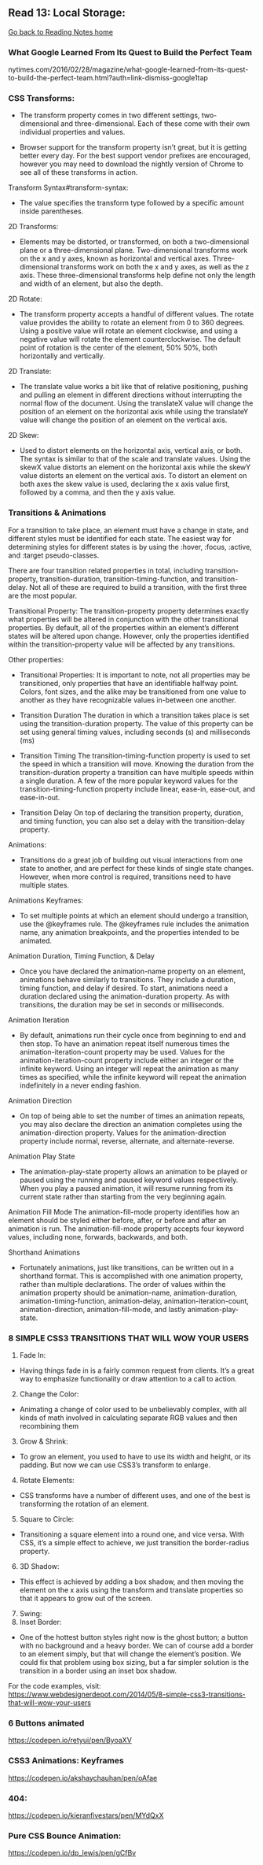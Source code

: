 ## Read 13: Local Storage:
[Go back to Reading Notes home](README.md)

<b><h3>What Google Learned From Its Quest to Build the Perfect Team</h3></b>
nytimes.com/2016/02/28/magazine/what-google-learned-from-its-quest-to-build-the-perfect-team.html?auth=link-dismiss-google1tap


<b><h3>CSS Transforms:</h3></b>
- The transform property comes in two different settings, two-dimensional and three-dimensional. Each of these come with their own individual properties and values.

- Browser support for the transform property isn’t great, but it is getting better every day. For the best support vendor prefixes are encouraged, however you may need to download the nightly version of Chrome to see all of these transforms in action.

Transform Syntax#transform-syntax:
- The value specifies the transform type followed by a specific amount inside parentheses.

2D Transforms: 
- Elements may be distorted, or transformed, on both a two-dimensional plane or a three-dimensional plane. Two-dimensional transforms work on the x and y axes, known as horizontal and vertical axes. Three-dimensional transforms work on both the x and y axes, as well as the z axis. These three-dimensional transforms help define not only the length and width of an element, but also the depth. 

2D Rotate:
- The transform property accepts a handful of different values. The rotate value provides the ability to rotate an element from 0 to 360 degrees. Using a positive value will rotate an element clockwise, and using a negative value will rotate the element counterclockwise. The default point of rotation is the center of the element, 50% 50%, both horizontally and vertically.

2D Translate:
- The translate value works a bit like that of relative positioning, pushing and pulling an element in different directions without interrupting the normal flow of the document. Using the translateX value will change the position of an element on the horizontal axis while using the translateY value will change the position of an element on the vertical axis.

2D Skew:
- Used to distort elements on the horizontal axis, vertical axis, or both. The syntax is similar to that of the scale and translate values. Using the skewX value distorts an element on the horizontal axis while the skewY value distorts an element on the vertical axis. To distort an element on both axes the skew value is used, declaring the x axis value first, followed by a comma, and then the y axis value.


<b><h3>Transitions & Animations</h3></b>
For a transition to take place, an element must have a change in state, and different styles must be identified for each state. The easiest way for determining styles for different states is by using the :hover, :focus, :active, and :target pseudo-classes.

There are four transition related properties in total, including transition-property, transition-duration, transition-timing-function, and transition-delay. Not all of these are required to build a transition, with the first three are the most popular.

Transitional Property:
The transition-property property determines exactly what properties will be altered in conjunction with the other transitional properties. By default, all of the properties within an element’s different states will be altered upon change. However, only the properties identified within the transition-property value will be affected by any transitions.

Other properties:
- Transitional Properties:
It is important to note, not all properties may be transitioned, only properties that have an identifiable halfway point. Colors, font sizes, and the alike may be transitioned from one value to another as they have recognizable values in-between one another.

- Transition Duration
The duration in which a transition takes place is set using the transition-duration property. The value of this property can be set using general timing values, including seconds (s) and milliseconds (ms)

- Transition Timing
The transition-timing-function property is used to set the speed in which a transition will move. Knowing the duration from the transition-duration property a transition can have multiple speeds within a single duration. A few of the more popular keyword values for the transition-timing-function property include linear, ease-in, ease-out, and ease-in-out.

- Transition Delay
On top of declaring the transition property, duration, and timing function, you can also set a delay with the transition-delay property. 

Animations:
- Transitions do a great job of building out visual interactions from one state to another, and are perfect for these kinds of single state changes. However, when more control is required, transitions need to have multiple states. 

Animations Keyframes:
- To set multiple points at which an element should undergo a transition, use the @keyframes rule. The @keyframes rule includes the animation name, any animation breakpoints, and the properties intended to be animated.

Animation Duration, Timing Function, & Delay
- Once you have declared the animation-name property on an element, animations behave similarly to transitions. They include a duration, timing function, and delay if desired. To start, animations need a duration declared using the animation-duration property. As with transitions, the duration may be set in seconds or milliseconds.

Animation Iteration
- By default, animations run their cycle once from beginning to end and then stop. To have an animation repeat itself numerous times the animation-iteration-count property may be used. Values for the animation-iteration-count property include either an integer or the infinite keyword. Using an integer will repeat the animation as many times as specified, while the infinite keyword will repeat the animation indefinitely in a never ending fashion.

Animation Direction
- On top of being able to set the number of times an animation repeats, you may also declare the direction an animation completes using the animation-direction property. Values for the animation-direction property include normal, reverse, alternate, and alternate-reverse.

Animation Play State
- The animation-play-state property allows an animation to be played or paused using the running and paused keyword values respectively. When you play a paused animation, it will resume running from its current state rather than starting from the very beginning again.

Animation Fill Mode
The animation-fill-mode property identifies how an element should be styled either before, after, or before and after an animation is run. The animation-fill-mode property accepts four keyword values, including none, forwards, backwards, and both.

Shorthand Animations
- Fortunately animations, just like transitions, can be written out in a shorthand format. This is accomplished with one animation property, rather than multiple declarations. The order of values within the animation property should be animation-name, animation-duration, animation-timing-function, animation-delay, animation-iteration-count, animation-direction, animation-fill-mode, and lastly animation-play-state.


<b><h3>8 SIMPLE CSS3 TRANSITIONS THAT WILL WOW YOUR USERS</h3></b>
1) Fade In:
- Having things fade in is a fairly common request from clients. It’s a great way to emphasize functionality or draw attention to a call to action.
2) Change the Color:
- Animating a change of color used to be unbelievably complex, with all kinds of math involved in calculating separate RGB values and then recombining them
3) Grow & Shrink:
- To grow an element, you used to have to use its width and height, or its padding. But now we can use CSS3’s transform to enlarge.
4) Rotate Elements:
- CSS transforms have a number of different uses, and one of the best is transforming the rotation of an element.
5) Square to Circle:
- Transitioning a square element into a round one, and vice versa. With CSS, it’s a simple effect to achieve, we just transition the border-radius property.
6) 3D Shadow:
- This effect is achieved by adding a box shadow, and then moving the element on the x axis using the transform and translate properties so that it appears to grow out of the screen.
7) Swing:
8) Inset Border:
- One of the hottest button styles right now is the ghost button; a button with no background and a heavy border. We can of course add a border to an element simply, but that will change the element’s position. We could fix that problem using box sizing, but a far simpler solution is the transition in a border using an inset box shadow.

For the code examples, visit: https://www.webdesignerdepot.com/2014/05/8-simple-css3-transitions-that-will-wow-your-users

<b><h3>6 Buttons animated</h3></b>
https://codepen.io/retyui/pen/ByoaXV

<b><h3>CSS3 Animations: Keyframes</h3></b>
https://codepen.io/akshaychauhan/pen/oAfae

<b><h3>404:</h3></b>
https://codepen.io/kieranfivestars/pen/MYdQxX

<b><h3>Pure CSS Bounce Animation:</h3></b>
https://codepen.io/dp_lewis/pen/gCfBv
